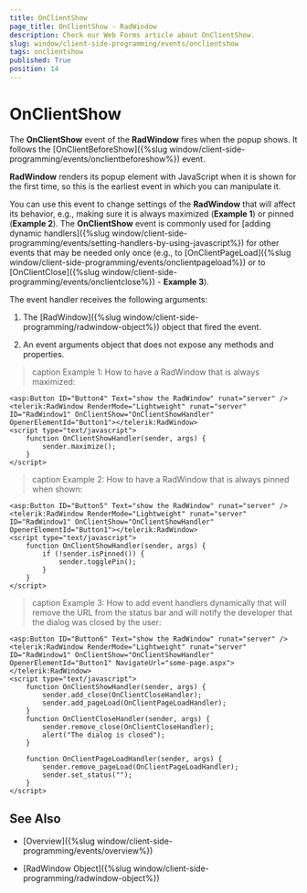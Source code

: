 ```yaml
---
title: OnClientShow
page_title: OnClientShow - RadWindow
description: Check our Web Forms article about OnClientShow.
slug: window/client-side-programming/events/onclientshow
tags: onclientshow
published: True
position: 14
---
```


# OnClientShow

The **OnClientShow** event of the **RadWindow** fires when the popup shows. It follows the [OnClientBeforeShow]({%slug window/client-side-programming/events/onclientbeforeshow%}) event.

**RadWindow** renders its popup element with JavaScript when it is shown for the first time, so this is the earliest event in which you can manipulate it.

You can use this event to change settings of the **RadWindow** that will affect its behavior, e.g., making sure it is always maximized (**Example 1**) or pinned (**Example 2**). The **OnClientShow** event is commonly used for [adding dynamic handlers]({%slug window/client-side-programming/events/setting-handlers-by-using-javascript%}) for other events that may be needed only once (e.g., to [OnClientPageLoad]({%slug window/client-side-programming/events/onclientpageload%}) or to [OnClientClose]({%slug window/client-side-programming/events/onclientclose%}) - **Example 3**).

The event handler receives the following arguments:

1. The [RadWindow]({%slug window/client-side-programming/radwindow-object%}) object that fired the event.

1. An event arguments object that does not expose any methods and properties.

>caption Example 1: How to have a RadWindow that is always maximized:

````ASP.NET
<asp:Button ID="Button4" Text="show the RadWindow" runat="server" />
<telerik:RadWindow RenderMode="Lightweight" runat="server" ID="RadWindow1" OnClientShow="OnClientShowHandler" OpenerElementId="Button1"></telerik:RadWindow>
<script type="text/javascript">
	function OnClientShowHandler(sender, args) {
		sender.maximize();
	}
</script>
````



>caption Example 2: How to have a RadWindow that is always pinned when shown:

````ASP.NET
<asp:Button ID="Button5" Text="show the RadWindow" runat="server" />
<telerik:RadWindow RenderMode="Lightweight" runat="server" ID="RadWindow1" OnClientShow="OnClientShowHandler" OpenerElementId="Button1"></telerik:RadWindow>
<script type="text/javascript">
	function OnClientShowHandler(sender, args) {
		if (!sender.isPinned()) {
			sender.togglePin();
		}
	}
</script>
````



>caption Example 3: How to add event handlers dynamically that will remove the URL from the status bar and will notify the developer that the dialog was closed by the user:

````ASP.NET
<asp:Button ID="Button6" Text="show the RadWindow" runat="server" />
<telerik:RadWindow RenderMode="Lightweight" runat="server" ID="RadWindow1" OnClientShow="OnClientShowHandler" OpenerElementId="Button1" NavigateUrl="some-page.aspx"></telerik:RadWindow>
<script type="text/javascript">
	function OnClientShowHandler(sender, args) {
		sender.add_close(OnClientCloseHandler);
		sender.add_pageLoad(OnClientPageLoadHandler);
	}
	function OnClientCloseHandler(sender, args) {
		sender.remove_close(OnClientCloseHandler);
		alert("The dialog is closed");
	}

	function OnClientPageLoadHandler(sender, args) {
		sender.remove_pageLoad(OnClientPageLoadHandler);
		sender.set_status("");
	}
</script>
````

## See Also

 * [Overview]({%slug window/client-side-programming/events/overview%})

 * [RadWindow Object]({%slug window/client-side-programming/radwindow-object%})
